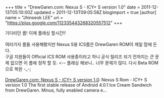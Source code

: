 +++
title = "DrewGaren.com: Nexus S - ICY+ S version 1.0"
date = 2011-12-13T05:10:00Z
updated = 2011-12-13T09:05:58Z
blogimport = true 
[author]
	name = "Jhinseok LEE"
	uri = "https://plus.google.com/112335443268320557512"
+++

기다리던 롬! 이제 플래싱 할시간!!<br /><br />여러가지 롬들 사용해봤지만 Nexus S용 ICS롬은 DrewGaren ROM이 제일 맘에 든다.<br />구글 지원들이 Official ICS ROM 사용중이라고 하니 공식 릴리즈 되기 전까지는 큰 문제 없으면 이 롬에 정착 할 듯. &lt;-- 플래싱 해보니.. 너무 문제가 많다. 다시 Beta ROM으로 복원 -_-;<br /><br /><a href="http://www.drewgaren.com/2011/12/nexus-s-icy-s-version-10.html?spref=bl">DrewGaren.com: Nexus S - ICY+ S version 1.0</a>: Nexus S Rom - ICY+ S version 1.0  The first stable release of Android 4.0.1 Ice Cream Sandwich from DrewGaren. Minus, fully enabled camera e...
